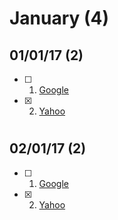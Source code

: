 
# January (4)

## 01/01/17 (2)

- [ ] 1. [Google](http://google.com)
- [x] 2. [Yahoo](http://yahoo.com)

#

## 02/01/17 (2)

- [ ] 1. [Google](http://google.com)
- [x] 2. [Yahoo](http://yahoo.com)
